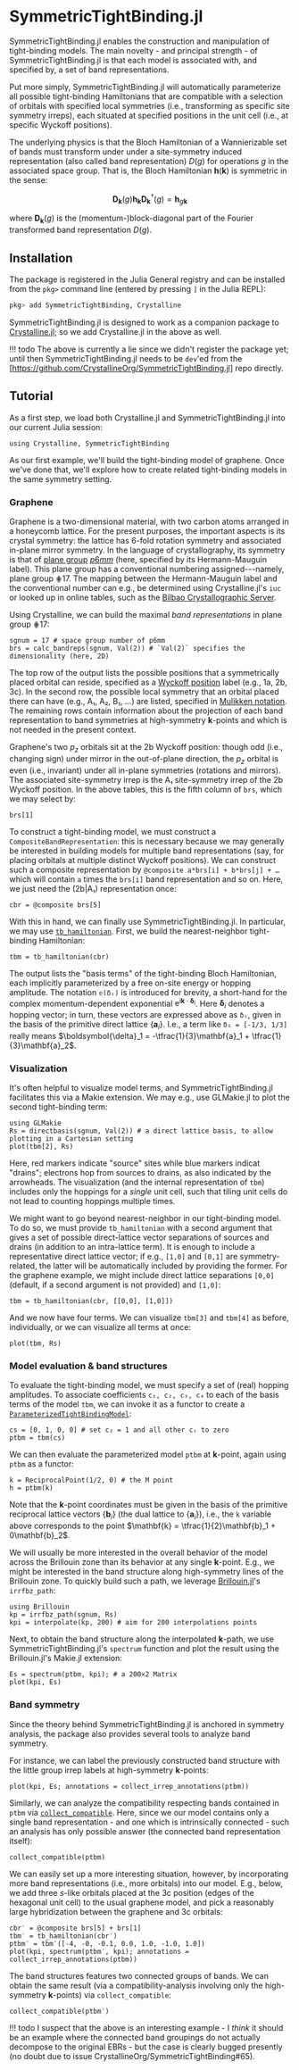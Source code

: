 # SymmetricTightBinding.jl

SymmetricTightBinding.jl enables the construction and manipulation of tight-binding models. The main novelty - and principal strength - of SymmetricTightBinding.jl is that each model is associated with, and specified by, a set of band representations.

Put more simply, SymmetricTightBinding.jl will automatically parameterize all possible tight-binding Hamiltonians that are compatible with a selection of orbitals with specified local symmetries (i.e., transforming as specific site symmetry irreps), each situated at specified positions in the unit cell (i.e., at specific Wyckoff positions).

The underlying physics is that the Bloch Hamiltonian of a Wannierizable set of bands must transform under under a site-symmetry induced representation (also called band representation) $D(g)$ for operations $g$ in the associated space group. That is, the Bloch Hamiltonian $\mathbf{h}(\mathbf{k})$ is symmetric in the sense:

```math
\mathbf{D}_\mathbf{k}(g) \mathbf{h}_{\mathbf{k}} \mathbf{D}_\mathbf{k}^\dagger(g) = \mathbf{h}_{g\mathbf{k}}
```

where $\mathbf{D}_{\mathbf{k}}(g)$ is the (momentum-)block-diagonal part of the Fourier transformed band representation $D(g)$.

## Installation

The package is registered in the Julia General registry and can be installed from the `pkg>` command line (entered by pressing `]` in the Julia REPL):

```jl
pkg> add SymmetricTightBinding, Crystalline
```

SymmetricTightBinding.jl is designed to work as a companion package to [Crystalline.jl](https://github.com/thchr/Crystalline.jl); so we add Crystalline.jl in the above as well.

!!! todo
    The above is currently a lie since we didn't register the package yet; until then SymmetricTightBinding.jl needs to be `dev`'ed from the [https://github.com/CrystallineOrg/SymmetricTightBinding.jl] repo directly.

## Tutorial

As a first step, we load both Crystalline.jl and SymmetricTightBinding.jl into our current Julia session:

```@example basic-use
using Crystalline, SymmetricTightBinding
```

As our first example, we'll build the tight-binding model of graphene. Once we've done that, we'll explore how to create related tight-binding models in the same symmetry setting.

### Graphene

Graphene is a two-dimensional material, with two carbon atoms arranged in a honeycomb lattice. For the present purposes, the important aspects is its crystal symmetry: the lattice has 6-fold rotation symmetry and associated in-plane mirror symmetry. In the language of crystallography, its symmetry is that of [plane group](https://en.wikipedia.org/wiki/Wallpaper_group) [*p*6*mm*](https://en.wikipedia.org/wiki/Wallpaper_group#Group_p6m_(*632)) (here, specified by its Hermann-Mauguin label).
This plane group has a conventional numbering assigned---namely, plane group ⋕17. The mapping between the Hermann-Mauguin label and the conventional number can e.g., be determined using Crystalline.jl's `iuc` or looked up in online tables, such as the [Bilbao Crystallographic Server](http://www.cryst.ehu.es/).

Using Crystalline, we can build the maximal *band representations* in plane group ⋕17:

```@example basic-use
sgnum = 17 # space group number of p6mm
brs = calc_bandreps(sgnum, Val(2)) # `Val(2)` specifies the dimensionality (here, 2D)
```

The top row of the output lists the possible positions that a symmetrically placed orbital can reside, specified as a [Wyckoff position](https://en.wikipedia.org/wiki/Wyckoff_positions) label (e.g., 1a, 2b, 3c). In the second row, the possible local symmetry that an orbital placed there can have (e.g., A₁, A₂, B₁, …) are listed, specified in [Mulikken notation](https://en.wikipedia.org/wiki/List_of_character_tables_for_chemically_important_3D_point_groups). The remaining rows contain information about the projection of each band representation to band symmetries at high-symmetry **k**-points and which is not needed in the present context.

Graphene's two *p*<sub>*z*</sub> orbitals sit at the 2b Wyckoff position: though odd (i.e., changing sign) under mirror in the out-of-plane direction, the *p*<sub>*z*</sub> orbital is even (i.e., invariant) under all in-plane symmetries (rotations and mirrors). The associated site-symmetry irrep is the A₁ site-symmetry irrep of the 2b Wyckoff position. In the above tables, this is the fifth column of `brs`, which we may select by:

```@example basic-use
brs[1]
```

To construct a tight-binding model, we must construct a `CompositeBandRepresentation`: this is necessary because we may generally be interested in building models for multiple band representations (say, for placing orbitals at multiple distinct Wyckoff positions). We can construct such a composite representation by `@composite a*brs[i] + b*brs[j] + …` which will contain `a` times the `brs[i]` band representation and so on. Here, we just need the (2b|A₁) representation once:

```@example basic-use
cbr = @composite brs[5]
```

With this in hand, we can finally use SymmetricTightBinding.jl. In particular, we may use [`tb_hamiltonian`](@ref). First, we build the nearest-neighbor tight-binding Hamiltonian:

```@example basic-use
tbm = tb_hamiltonian(cbr)
```

The output lists the "basis terms" of the tight-binding Bloch Hamiltonian, each implicitly parameterized by a free on-site energy or hopping amplitude. The notation `𝕖(δᵢ)` is introduced for brevity, a short-hand for the complex momentum-dependent exponential $\mathrm{e}^{\mathrm{i}\mathbf{k}\cdot\boldsymbol{\delta}_i}$. Here $\boldsymbol{\delta}_i$ denotes a hopping vector; in turn, these vectors are expressed above as `δᵢ`, given in the basis of the primitive direct lattice $\{\mathbf{a}_i\}$. I.e., a term like `δ₁ = [-1/3, 1/3]` really means $\boldsymbol{\delta}_1 = -\tfrac{1}{3}\mathbf{a}_1 + \tfrac{1}{3}\mathbf{a}_2$.


### Visualization

It's often helpful to visualize model terms, and SymmetricTightBinding.jl facilitates this via a Makie extension. We may e.g., use GLMakie.jl to plot the second tight-binding term:

```@example basic-use
using GLMakie
Rs = directbasis(sgnum, Val(2)) # a direct lattice basis, to allow plotting in a Cartesian setting
plot(tbm[2], Rs)
```

Here, red markers indicate "source" sites while blue markers indicat "drains"; electrons hop from sources to drains, as also indicated by the arrowheads. The visualization (and the internal representation of `tbm`) includes only the hoppings for a *single* unit cell, such that tiling unit cells do not lead to counting hoppings multiple times.

We might want to go beyond nearest-neighbor in our tight-binding model. To do so, we must provide `tb_hamiltonian` with a second argument that gives a set of possible direct-lattice vector separations of sources and drains (in addition to an intra-lattice term). It is enough to include a representative direct lattice vector; if e.g., `[1,0]` and `[0,1]` are symmetry-related, the latter will be automatically included by providing the former. 
For the graphene example, we might include direct lattice separations `[0,0]` (default, if a second argument is not provided) and `[1,0]`:

```@example basic-use
tbm = tb_hamiltonian(cbr, [[0,0], [1,0]])
```

And we now have four terms. We can visualize `tbm[3]` and `tbm[4]` as before, individually, or we can visualize all terms at once:

```@example basic-use
plot(tbm, Rs)
```

### Model evaluation & band structures

To evaluate the tight-binding model, we must specify a set of (real) hopping amplitudes. To associate coefficients `c₁, c₂, c₃, c₄` to each of the basis terms of the model `tbm`, we can invoke it as a functor to create a [`ParameterizedTightBindingModel`](@ref):

```@example basic-use
cs = [0, 1, 0, 0] # set c₂ = 1 and all other cᵢ to zero
ptbm = tbm(cs)
```

We can then evaluate the parameterized model `ptbm` at **k**-point, again using `ptbm` as a functor:

```@example basic-use
k = ReciprocalPoint(1/2, 0) # the M point
h = ptbm(k)
```

Note that the **k**-point coordinates must be given in the basis of the primitive reciprocal lattice vectors $\{\mathbf{b}_i\}$ (the dual lattice to $\{\mathbf{a}_i\}$), i.e., the `k` variable above corresponds to the point $\mathbf{k} = \tfrac{1}{2}\mathbf{b}_1 + 0\mathbf{b}_2$.

We will usually be more interested in the overall behavior of the model across the Brillouin zone than its behavior at any single **k**-point. E.g., we might be interested in the band structure along high-symmetry lines of the Brillouin zone. To quickly build such a path, we leverage [Brillouin.jl](https://github.com/thchr/Brillouin.jl)'s `irrfbz_path`:
```@example basic-use
using Brillouin
kp = irrfbz_path(sgnum, Rs)
kpi = interpolate(kp, 200) # aim for 200 interpolations points
```

Next, to obtain the band structure along the interpolated **k**-path, we use SymmetricTightBinding.jl's `spectrum` function and plot the result using the Brillouin.jl's Makie.jl extension:

```@example basic-use
Es = spectrum(ptbm, kpi); # a 200×2 Matrix
plot(kpi, Es)
```

### Band symmetry

Since the theory behind SymmetricTightBinding.jl is anchored in symmetry analysis, the package also provides several tools to analyze band symmetry.

For instance, we can label the previously constructed band structure with the little group irrep labels at high-symmetry **k**-points:
```@example basic-use
plot(kpi, Es; annotations = collect_irrep_annotations(ptbm))
```

Similarly, we can analyze the compatibility respecting bands contained in `ptbm` via [`collect_compatible`](@ref). Here, since we our model contains only a single band representation - and one which is intrinsically connected - such an analysis has only possible answer (the connected band representation itself):

```@example basic-use
collect_compatible(ptbm)
```

We can easily set up a more interesting situation, however, by incorporating more band representations (i.e., more orbitals) into our model. E.g., below, we add three *s*-like orbitals placed at the 3c position (edges of the hexagonal unit cell) to the usual graphene model, and pick a reasonably large hybridization between the graphene and 3c orbitals:
```@example basic-use
cbr′ = @composite brs[5] + brs[1]
tbm′ = tb_hamiltonian(cbr′)
ptbm′ = tbm′([-4, -0, -0.1, 0.0, 1.0, -1.0, 1.0])
plot(kpi, spectrum(ptbm′, kpi); annotations = collect_irrep_annotations(ptbm))
```
The band structures features two connected groups of bands. We can obtain the same result (via a compatibility-analysis involving only the high-symmetry **k**-points) via `collect_compatible`:
```@example basic-use
collect_compatible(ptbm′)
```

!!! todo
    I suspect that the above is an interesting example - I *think* it should be an example where the connected band groupings do not actually decompose to the original EBRs - but the case is clearly bugged presently (no doubt due to issue CrystallineOrg/SymmetricTightBinding#65).